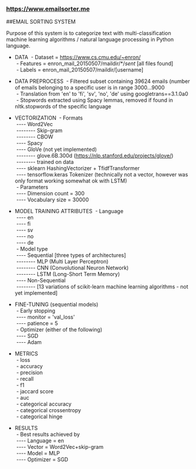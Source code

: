 ### https://www.emailsorter.me
##EMAIL SORTING SYSTEM

Purpose of this system is to categorize text with multi-classification machine learning algorithms / natural language processing in Python language.

- DATA
&nbsp;- Dataset = https://www.cs.cmu.edu/~enron/<br>
&nbsp;- Features = enron_mail_20150507/maildir/*/*sent* [all files found]<br>
&nbsp;- Labels = enron_mail_20150507/maildir/[username]<br>

- DATA PREPROCESS
&nbsp;- Filtered subset containing 39624 emails (number of emails belonging to a specific user is in range 3000...9000<br>
&nbsp;- Translation from 'en' to 'fi', 'sv', 'no', 'de' using googletrans==3.1.0a0<br>
&nbsp;- Stopwords extracted using Spacy lemmas, removed if found in nltk.stopwords of the specific language<br>

- VECTORIZATION
&nbsp;- Formats<br>
&nbsp;---- Word2Vec<br>
&nbsp;-------- Skip-gram<br>
&nbsp;-------- CBOW<br>
&nbsp;---- Spacy<br>
&nbsp;---- GloVe (not yet implemented)<br>
&nbsp;-------- glove.6B.300d (https://nlp.stanford.edu/projects/glove/)<br>
&nbsp;-------- trained on data<br>
&nbsp;---- sklearn HashingVectorizer  + TfidfTransformer<br>
&nbsp;---- tensorflow.keras Tokenizer (technically not a vector, however was only format working somewhat ok with LSTM)<br>
&nbsp;- Parameters<br>
&nbsp;---- Dimension count = 300<br>
&nbsp;---- Vocabulary size = 30000<br>

- MODEL TRAINING ATTRIBUTES
&nbsp;- Language<br>
&nbsp;---- en<br>
&nbsp;---- fi<br>
&nbsp;---- sv<br>
&nbsp;---- no<br>
&nbsp;---- de<br>
&nbsp;- Model type<br>
&nbsp;---- Sequential [three types of architectures]<br>
&nbsp;-------- MLP (Multi Layer Perceptron)<br>
&nbsp;-------- CNN (Convolutional Neuron Network)<br>
&nbsp;-------- LSTM (Long-Short Term Memory)<br>
&nbsp;---- Non-Sequential<br>
&nbsp;-------- [13 variations of scikit-learn machine learning algorithms - not yet implemented]<br>

- FINE-TUNING (sequential models)<br>
&nbsp;- Early stopping<br>
&nbsp;---- monitor = 'val_loss'<br>
&nbsp;---- patience = 5<br>
&nbsp;- Optimizer (either of the following)<br>
&nbsp;---- SGD<br>
&nbsp;---- Adam<br>

- METRICS<br>
&nbsp;- loss<br>
&nbsp;- accuracy<br>
&nbsp;- precision<br>
&nbsp;- recall<br>
&nbsp;- f1<br>
&nbsp;- jaccard score<br>
&nbsp;- auc<br>
&nbsp;- categorical accuracy<br>
&nbsp;- categorical crossentropy<br>
&nbsp;- categorical hinge<br>

- RESULTS<br>
&nbsp;- Best results achieved by<br>
&nbsp;---- Language = en<br>
&nbsp;---- Vector = Word2Vec+skip-gram<br>
&nbsp;---- Model = MLP<br>
&nbsp;---- Optimizer = SGD<br>
